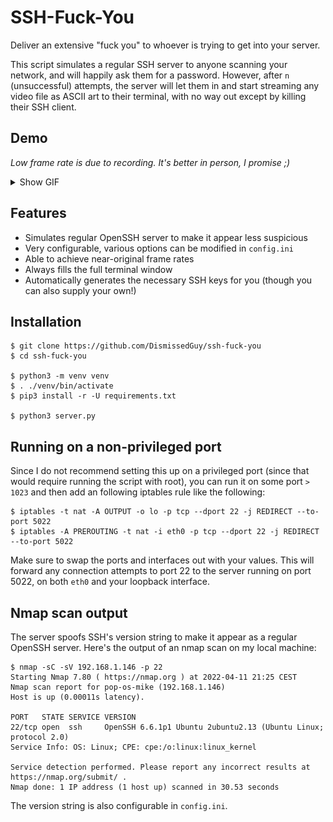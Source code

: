 # SSH-Fuck-You

Deliver an extensive "fuck you" to whoever is trying to get into your server.

This script simulates a regular SSH server to anyone scanning your network, and will happily ask them for a password.
However, after `n` (unsuccessful)
attempts, the server will let them in and start streaming any video file as ASCII art to their terminal, with no way out
except by killing their SSH client.

## Demo

_Low frame rate is due to recording. It's better in person, I promise ;)_

<details>
<summary>Show GIF</summary>
![demo](assets/demo.gif)
</details>

## Features

* Simulates regular OpenSSH server to make it appear less suspicious
* Very configurable, various options can be modified in `config.ini`
* Able to achieve near-original frame rates
* Always fills the full terminal window
* Automatically generates the necessary SSH keys for you
  (though you can also supply your own!)

## Installation

```shell
$ git clone https://github.com/DismissedGuy/ssh-fuck-you
$ cd ssh-fuck-you

$ python3 -m venv venv
$ . ./venv/bin/activate
$ pip3 install -r -U requirements.txt

$ python3 server.py
```

## Running on a non-privileged port

Since I do not recommend setting this up on a privileged port (since that would require running the script with root),
you can run it on some port `> 1023` and then add an following iptables rule like the following:

```shell
$ iptables -t nat -A OUTPUT -o lo -p tcp --dport 22 -j REDIRECT --to-port 5022
$ iptables -A PREROUTING -t nat -i eth0 -p tcp --dport 22 -j REDIRECT --to-port 5022
```

Make sure to swap the ports and interfaces out with your values. This will forward any connection attempts to port 22 to
the server running on port 5022, on both `eth0` and your loopback interface.

## Nmap scan output

The server spoofs SSH's version string to make it appear as a regular OpenSSH server. Here's the output of an nmap scan
on my local machine:

```shell
$ nmap -sC -sV 192.168.1.146 -p 22
Starting Nmap 7.80 ( https://nmap.org ) at 2022-04-11 21:25 CEST
Nmap scan report for pop-os-mike (192.168.1.146)
Host is up (0.00011s latency).

PORT   STATE SERVICE VERSION
22/tcp open  ssh     OpenSSH 6.6.1p1 Ubuntu 2ubuntu2.13 (Ubuntu Linux; protocol 2.0)
Service Info: OS: Linux; CPE: cpe:/o:linux:linux_kernel

Service detection performed. Please report any incorrect results at https://nmap.org/submit/ .
Nmap done: 1 IP address (1 host up) scanned in 30.53 seconds
```

The version string is also configurable in `config.ini`.
